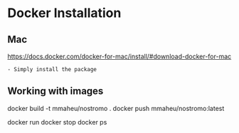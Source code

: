 # Docker Installation

## Mac

https://docs.docker.com/docker-for-mac/install/#download-docker-for-mac

	- Simply install the package

## Working with images

docker build -t mmaheu/nostromo .
docker push mmaheu/nostromo:latest

docker run
docker stop
docker ps
